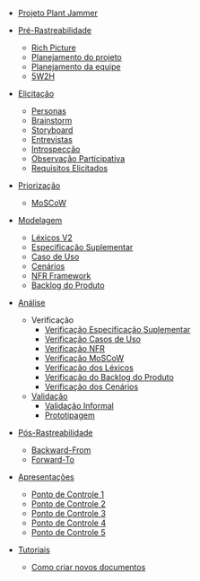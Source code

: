 - [Projeto Plant Jammer](/)

- [Pré-Rastreabilidade](pages/ponto_de_controle_1/rich_picture.md)
  - [Rich Picture](pages/ponto_de_controle_1/rich_picture.md)
  - [Planejamento do projeto](pages/ponto_de_controle_1/planejamento_projeto.md)
  - [Planejamento da equipe](pages/ponto_de_controle_1/planejamento_equipe.md)
  - [5W2H](pages/ponto_de_controle_2/52wh.md)


- [Elicitação](pages/ponto_de_controle_2/personas.md)
  - [Personas](pages/ponto_de_controle_2/personas.md)
  - [Brainstorm](pages/ponto_de_controle_2/brainstorm.md)
  - [Storyboard](pages/ponto_de_controle_2/storyboard.md)
  - [Entrevistas](pages/ponto_de_controle_2/entrevista.md)
  - [Introspecção](pages/ponto_de_controle_2/introspeccao.md)
  - [Observação Participativa](pages/ponto_de_controle_2/observacao_participativa.md)
  - [Requisitos Elicitados](pages/ponto_de_controle_2/requisitos_elicitados.md)

- [Priorização](pages/ponto_de_controle_2/moscow.md)
  - [MoSCoW](pages/ponto_de_controle_2/moscow.md)

- [Modelagem](pages/ponto_de_controle_3/lexico.md)
  - [Léxicos V2](pages/ponto_de_controle_3/lexico.md)
  - [Especificação Suplementar](pages/ponto_de_controle_3/especificacaoSuplementar.md)
  - [Caso de Uso](pages/ponto_de_controle_3/caso-de-uso.md)
  - [Cenários](pages/ponto_de_controle_3/cenarios.md)
  - [NFR Framework](pages/ponto_de_controle_4/nfr-framework.md)
  - [Backlog do Produto](pages/ponto_de_controle_4/backlog.md)

- [Análise](pages/ponto_de_controle_5/verificacao_especificacao.md)
    - Verificação
      - [Verificação Especificação Suplementar](pages/ponto_de_controle_5/verificacao_especificacao.md)
      - [Verificação Casos de Uso](pages/ponto_de_controle_5/verificacao_casos_de_uso.md)
      - [Verificação NFR](pages/ponto_de_controle_5/verificacao_nfr.md)
      - [Verificação MoSCoW](pages/ponto_de_controle_5/verificacao_moscow.md)
      - [Verificação dos Léxicos](pages/ponto_de_controle_5/verificacao_lexicos.md)
      - [Verificação do Backlog do Produto](pages/ponto_de_controle_5/verificacao_backlog_do_produto.md)
      - [Verificação dos Cenários](pages/ponto_de_controle_5/verificacao_cenarios.md)
    - [Validação](pages/ponto_de_controle_5/validacao_informal.md)
      - [Validação Informal](pages/ponto_de_controle_5/validacao_informal.md)
      - [Prototipagem](pages/ponto_de_controle_5/prototipagem.md)

- [Pós-Rastreabilidade](pages/ponto_de_controle_6/backward_from.md)
  - [Backward-From](pages/ponto_de_controle_6/backward_from.md)
  - [Forward-To](pages/ponto_de_controle_6/forward_to.md)

- [Apresentações](pages/ponto_de_controle_1/apresentacao.md)
  - [Ponto de Controle 1](pages/ponto_de_controle_1/apresentacao.md)
  - [Ponto de Controle 2](pages/ponto_de_controle_2/apresentacao.md)
  - [Ponto de Controle 3](pages/ponto_de_controle_3/apresentacao.md)
  - [Ponto de Controle 4](pages/ponto_de_controle_4/apresentacao.md)
  - [Ponto de Controle 5](pages/ponto_de_controle_5/apresentacao.md)

- [Tutoriais](pages/ponto_de_controle_1/tutorial_novo_documento.md)
  - [Como criar novos documentos](pages/ponto_de_controle_1/tutorial_novo_documento.md)


<!--
  - [NFR]()
- [Pós-Rastreabilidade]()
  - [Backward-From]()
  - [Forward-From]()
-->

